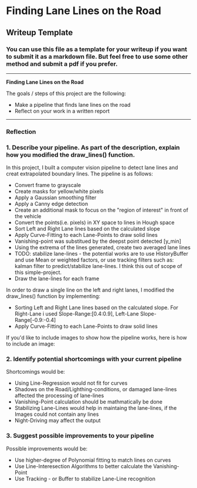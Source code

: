 # **Finding Lane Lines on the Road** 

## Writeup Template

### You can use this file as a template for your writeup if you want to submit it as a markdown file. But feel free to use some other method and submit a pdf if you prefer.

---

**Finding Lane Lines on the Road**

The goals / steps of this project are the following:
* Make a pipeline that finds lane lines on the road
* Reflect on your work in a written report


[//]: # (Image References)

[image1]: ./test_images/solidYellowCurve.jpg

---

### Reflection

### 1. Describe your pipeline. As part of the description, explain how you modified the draw_lines() function.

In this project, I built a computer vision pipeline to detect lane lines and creat extrapolated boundary lines. The pipeline is as follows:

- Convert frame to grayscale
- Create masks for yellow/white pixels
- Apply a Gaussian smoothing filter
- Apply a Canny edge detection
- Create an additional mask to focus on the "region of interest" in front of the vehicle
- Convert the points(i.e. pixels) in XY space to lines in Hough space
- Sort Left and Right Lane lines based on the calculated slope
- Apply Curve-Fitting to each Lane-Points to draw solid lines
- Vanishing-point was substitued by the deepst point detected [y_min]
- Using the extrema of the lines generated, create two averaged lane lines
- TODO: stabilize lane-lines - the potential works are to use HistoryBuffer and use Mean or weighted factors, or use tracking filters such as: kalman filter to predict/stabilize lane-lines. I think this out of scope of this simple-project.
- Draw the lane-lines for each frame

In order to draw a single line on the left and right lanes, I modified the draw_lines() function by implementing:
- Sorting Left and Right Lane lines based on the calculated slope. For Right-Lane i used Slope-Range:[0.4:0.9], Left-Lane Slope-Range[-0.9:-0.4]
- Apply Curve-Fitting to each Lane-Points to draw solid lines

If you'd like to include images to show how the pipeline works, here is how to include an image: 

[//]: # (Image References)

[image2]: ./test_images_output/annotated_solidYellowCurve.jpg


### 2. Identify potential shortcomings with your current pipeline


Shortcomings would be:
- Using Line-Regression would not fit for curves
- Shadows on the Road/Lighthing-conditions, or damaged lane-lines affected the processing of lane-lines 
- Vanishing-Point calculation should be mathmatically be done
- Stabilizing Lane-Lines would help in maintaing the lane-lines, if the Images could not contain any lines
- Night-Driving may affect the output


### 3. Suggest possible improvements to your pipeline

Possible improvements would be:
- Use higher-degree of Polynomial fitting to match lines on curves
- Use Line-Interesection Algorithms to better calculate the Vanishing-Point
- Use Tracking - or Buffer to stabilize Lane-Line recognition

